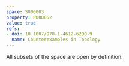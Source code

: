 ```yaml
---
space: S000003
property: P000052
value: true
refs:
- doi: 10.1007/978-1-4612-6290-9
  name: Counterexamples in Topology
---
```


All subsets of the space are open by definition.
